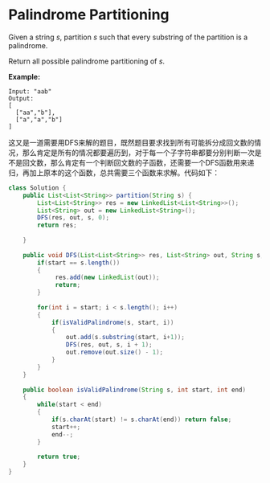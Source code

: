 # Palindrome Partitioning



Given a string _s_, partition _s_ such that every substring of the partition is a palindrome.

Return all possible palindrome partitioning of _s_.

**Example:**

```text
Input: "aab"
Output:
[
  ["aa","b"],
  ["a","a","b"]
]
```

 这又是一道需要用DFS来解的题目，既然题目要求找到所有可能拆分成回文数的情况，那么肯定是所有的情况都要遍历到，对于每一个子字符串都要分别判断一次是不是回文数，那么肯定有一个判断回文数的子函数，还需要一个DFS函数用来递归，再加上原本的这个函数，总共需要三个函数来求解。代码如下：

```java
class Solution {
    public List<List<String>> partition(String s) {
        List<List<String>> res = new LinkedList<List<String>>();
        List<String> out = new LinkedList<String>();
        DFS(res, out, s, 0);
        return res;
        
    }
    
    public void DFS(List<List<String>> res, List<String> out, String s, int start){
        if(start == s.length())
        {
             res.add(new LinkedList(out));
             return;
        }
        
        for(int i = start; i < s.length(); i++)
        {
            if(isValidPalindrome(s, start, i))
            {
                out.add(s.substring(start, i+1));
                DFS(res, out, s, i + 1);
                out.remove(out.size() - 1);
            }
        }
    }
    
    public boolean isValidPalindrome(String s, int start, int end)
    {
        while(start < end)
        {
            if(s.charAt(start) != s.charAt(end)) return false;
            start++;
            end--;
        }
        
        return true;
    }
}
```

